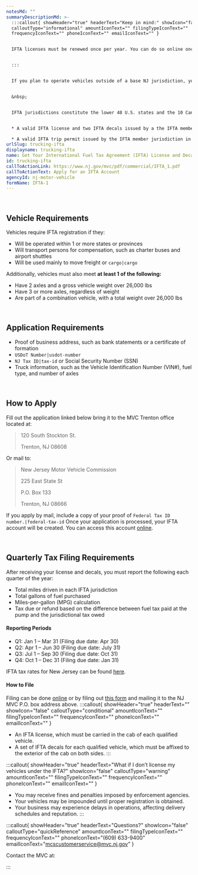 ```yaml
---
notesMd: ""
summaryDescriptionMd: >-
  :::callout{ showHeader="true" headerText="Keep in mind:" showIcon="false"
  calloutType="informational" amountIconText="" filingTypeIconText=""
  frequencyIconText="" phoneIconText="" emailIconText="" }


  IFTA licenses must be renewed once per year. You can do so online once your account has been created.


  :::


  If you plan to operate vehicles outside of a base NJ jurisdiction, you will need to license them under IFTA.


  &nbsp;


  IFTA jurisdictions constitute the lower 48 U.S. states and the 10 Canadian provinces. Vehicles must display **1 or more of the following** to travel through IFTA member jurisdictions:


  * A valid IFTA license and two IFTA decals issued by a the IFTA member jurisdiction in which they are based

  * A valid IFTA trip permit issued by the IFTA member jurisdiction in which they are based
urlSlug: trucking-ifta
displayname: trucking-ifta
name: Get Your International Fuel Tax Agreement (IFTA) License and Decals
id: trucking-ifta
callToActionLink: https://www.nj.gov/mvc/pdf/commercial/IFTA_1.pdf
callToActionText: Apply for an IFTA Account
agencyId: nj-motor-vehicle
formName: IFTA-1
---
```

&nbsp;

## Vehicle Requirements

Vehicles require IFTA registration if they:
* Will be operated within 1 or more states or provinces
* Will transport persons for compensation, such as charter buses and airport shuttles
* Will be used mainly to move freight or `cargo|cargo`

Additionally, vehicles must also meet **at least 1 of the following:**
* Have 2 axles and a gross vehicle weight over 26,000 lbs
* Have 3 or more axles, regardless of weight
* Are part of a combination vehicle, with a total weight over 26,000 lbs

&nbsp;

## Application Requirements

* Proof of business address, such as bank statements or a certificate of formation
* `USDoT Number|usdot-number`
* `NJ Tax ID|tax-id` or Social Security Number (SSN)
* Truck information, such as the Vehicle Identification Number (VIN#), fuel type, and number of axles

&nbsp;

## How to Apply
Fill out the application linked below bring it to the MVC Trenton office located at:
> 120 South Stockton St.
> &nbsp;
>
> Trenton, NJ 08608

Or mail to:

> New Jersey Motor Vehicle Commission
> &nbsp;
>
> 225 East State St
> &nbsp;
> 
> P.O. Box 133
> &nbsp;
>
> Trenton, NJ 08666

If you apply by mail, include a copy of your proof of `Federal Tax ID number.|federal-tax-id` Once your application is processed, your IFTA account will be created. You can access this account [online](https://mvcappwintelirp.state.nj.us/njWeb/login.do).

&nbsp;

## Quarterly Tax Filing Requirements

After receiving your license and decals, you must report the following each quarter of the year:
* Total miles driven in each IFTA jurisdiction
* Total gallons of fuel purchased
* Miles-per-gallon (MPG) calculation
* Tax due or refund based on the difference between fuel tax paid at the pump and the jurisdictional tax owed

#### Reporting Periods

* Q1: Jan 1 – Mar 31 (Filing due date: Apr 30)
* Q2: Apr 1 – Jun 30 (Filing due date: July 31)
* Q3: Jul 1 – Sep 30 (Filing due date: Oct 31)
* Q4: Oct 1 – Dec 31 (Filing due date: Jan 31)

IFTA tax rates for New Jersey can be found [here](https://www.iftach.org/taxmatrix4/allrates-with-xchange-rate.php).

#### How to File

Filing can be done [online](https://mvcappwintelirp.state.nj.us/njWeb/login.do) or by filing out [this form](https://www.nj.gov/mvc/pdf/business/nj_ifta_quarterly_tax_return.pdf) and mailing it to the NJ MVC P.O. box address above.
:::callout{ showHeader="true" headerText="" showIcon="false" calloutType="conditional" amountIconText="" filingTypeIconText="" frequencyIconText="" phoneIconText="" emailIconText="" }
* An IFTA license, which must be carried in the cab of each qualified vehicle.​
* A set of IFTA decals for each qualified vehicle, which must be affixed to the exterior of the cab on both sides.
:::

:::callout{ showHeader="true" headerText="What if I don’t license my vehicles under the IFTA?" showIcon="false" calloutType="warning" amountIconText="" filingTypeIconText="" frequencyIconText="" phoneIconText="" emailIconText="" }
* You may receive fines and penalties imposed by enforcement agencies.
* Your vehicles may be impounded until proper registration is obtained.
* Your business may experience delays in operations, affecting delivery schedules and reputation.
:::

:::callout{ showHeader="true" headerText="Questions?" showIcon="false" calloutType="quickReference" amountIconText="" filingTypeIconText="" frequencyIconText="" phoneIconText="(609) 633-9400" emailIconText="mcscustomerservice@mvc.nj.gov" }

Contact the MVC at:

:::



